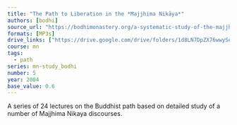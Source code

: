 ```yaml
---
title: "The Path to Liberation in the *Majjhima Nikāya*"
authors: [bodhi]
source_url: "https://bodhimonastery.org/a-systematic-study-of-the-majjhima-nikaya.html"
formats: [MP3s]
drive_links: ["https://drive.google.com/drive/folders/1d8LN7DpZX76wwySekNYdipzkzTSwPwnJ"]
course: mn
tags:
  - path
series: mn-study_bodhi
number: 5
year: 2004
base_value: 0.6
---
```


A series of 24 lectures on the Buddhist path based on detailed study of a number of Majjhima Nikaya discourses.


